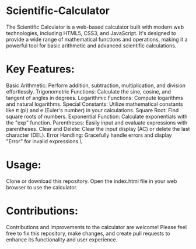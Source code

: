 # Scientific-Calculator
The Scientific Calculator is a web-based calculator built with modern web technologies, including HTML5, CSS3, and JavaScript. It's designed to provide a wide range of mathematical functions and operations, making it a powerful tool for basic arithmetic and advanced scientific calculations.

# Key Features:
Basic Arithmetic: Perform addition, subtraction, multiplication, and division effortlessly.
Trigonometric Functions: Calculate the sine, cosine, and tangent of angles in degrees.
Logarithmic Functions: Compute logarithms and natural logarithms.
Special Constants: Utilize mathematical constants like π (pi) and e (Euler's number) in your calculations.
Square Root: Find square roots of numbers.
Exponential Function: Calculate exponentials with the "exp" function.
Parentheses: Easily input and evaluate expressions with parentheses.
Clear and Delete: Clear the input display (AC) or delete the last character (DEL).
Error Handling: Gracefully handle errors and display "Error" for invalid expressions.\

# Usage:
Clone or download this repository.
Open the index.html file in your web browser to use the calculator.

# Contributions:
Contributions and improvements to the calculator are welcome! Please feel free to fix this repository, make changes, and create pull requests to enhance its functionality and user experience.
